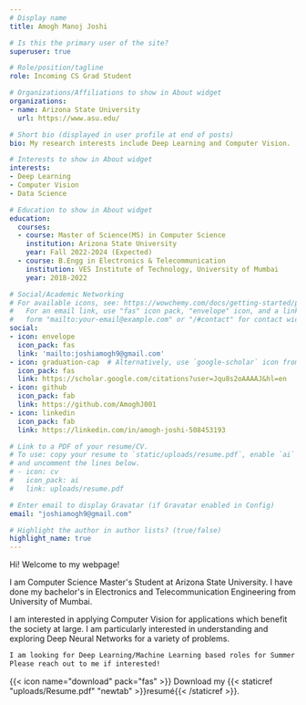```yaml
---
# Display name
title: Amogh Manoj Joshi

# Is this the primary user of the site?
superuser: true

# Role/position/tagline
role: Incoming CS Grad Student

# Organizations/Affiliations to show in About widget
organizations:
- name: Arizona State University
  url: https://www.asu.edu/

# Short bio (displayed in user profile at end of posts)
bio: My research interests include Deep Learning and Computer Vision.

# Interests to show in About widget
interests:
- Deep Learning
- Computer Vision
- Data Science

# Education to show in About widget
education:
  courses:
  - course: Master of Science(MS) in Computer Science
    institution: Arizona State University
    year: Fall 2022-2024 (Expected)
  - course: B.Engg in Electronics & Telecommunication
    institution: VES Institute of Technology, University of Mumbai
    year: 2018-2022

# Social/Academic Networking
# For available icons, see: https://wowchemy.com/docs/getting-started/page-builder/#icons
#   For an email link, use "fas" icon pack, "envelope" icon, and a link in the
#   form "mailto:your-email@example.com" or "/#contact" for contact widget.
social:
- icon: envelope
  icon_pack: fas
  link: 'mailto:joshiamogh9@gmail.com'
- icon: graduation-cap  # Alternatively, use `google-scholar` icon from `ai` icon pack
  icon_pack: fas
  link: https://scholar.google.com/citations?user=Jqu8s2oAAAAJ&hl=en
- icon: github
  icon_pack: fab
  link: https://github.com/AmoghJ001
- icon: linkedin
  icon_pack: fab
  link: https://linkedin.com/in/amogh-joshi-508453193

# Link to a PDF of your resume/CV.
# To use: copy your resume to `static/uploads/resume.pdf`, enable `ai` icons in `params.toml`, 
# and uncomment the lines below.
# - icon: cv
#   icon_pack: ai
#   link: uploads/resume.pdf

# Enter email to display Gravatar (if Gravatar enabled in Config)
email: "joshiamogh9@gmail.com"

# Highlight the author in author lists? (true/false)
highlight_name: true
---
```


Hi! Welcome to my webpage!

I am Computer Science Master's Student at Arizona State University.
I have done my bachelor's in Electronics and Telecommunication Engineering from University of Mumbai.

I am interested in applying Computer Vision for applications which benefit the society at large. I am particularly interested in understanding and exploring Deep Neural Networks for a variety of problems.

```diff
I am looking for Deep Learning/Machine Learning based roles for Summer 2023 Internship
Please reach out to me if interested!
```

{{< icon name="download" pack="fas" >}} Download my {{< staticref "uploads/Resume.pdf" "newtab" >}}resumé{{< /staticref >}}.
